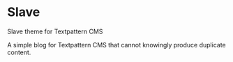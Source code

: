 # Slave
Slave theme for Textpattern CMS

A simple blog for Textpattern CMS that cannot knowingly produce duplicate content.
